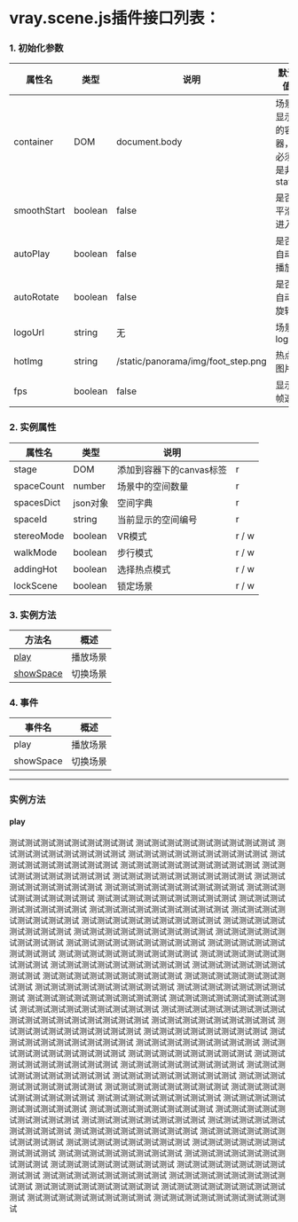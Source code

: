 # vray.scene.js插件接口列表：

### 1. 初始化参数


|属性名 | 类型 | 说明 | 默认值|
|----- | ---- | ---- | ------|
|container | DOM | document.body | 场景显示的容器，必须是非static |
|smoothStart | boolean | false | 是否平滑进入 |
|autoPlay | boolean | false | 是否自动播放 |
|autoRotate | boolean | false | 是否自动旋转 |
|logoUrl | string | 无 | 场景logo |
|hotImg | string | /static/panorama/img/foot_step.png | 热点图片 |
|fps | boolean | false | 显示帧速 |

### 2. 实例属性

|属性名 | 类型 | 说明 ||
|-------|-----|------|---|
|stage | DOM | 添加到容器下的canvas标签 | r |
|spaceCount | number | 场景中的空间数量 | r |
|spacesDict | json对象 | 空间字典 | r |
|spaceId | string | 当前显示的空间编号 | r |
|stereoMode | boolean | VR模式 |  r / w |
|walkMode | boolean | 步行模式 |  r / w |
|addingHot | boolean | 选择热点模式 |  r / w |
|lockScene | boolean | 锁定场景 |  r / w |

### 3. 实例方法

|方法名 | 概述 |
|------|------ |
|[play](./#m_play) | 播放场景 |
|[showSpace](./#m_showSpace) | 切换场景 |
    
### 4. 事件
    
|事件名 | 概述 |
|------|------- |
|play | 播放场景 |
|showSpace | 切换场景 |

---
### 实例方法
#### play
测试测试测试测试测试测试测试测试
测试测试测试测试测试测试测试测试测试
测试测试测试测试测试测试测试测试
测试测试测试测试测试测试测试测试测试
测试测试测试测试测试测试测试测试
测试测试测试测试测试测试测试测试测试
测试测试测试测试测试测试测试测试
测试测试测试测试测试测试测试测试测试
测试测试测试测试测试测试测试测试
测试测试测试测试测试测试测试测试测试
测试测试测试测试测试测试测试测试
测试测试测试测试测试测试测试测试测试
测试测试测试测试测试测试测试测试
测试测试测试测试测试测试测试测试测试
测试测试测试测试测试测试测试测试
测试测试测试测试测试测试测试测试测试
测试测试测试测试测试测试测试测试
测试测试测试测试测试测试测试测试测试
测试测试测试测试测试测试测试测试
测试测试测试测试测试测试测试测试测试
测试测试测试测试测试测试测试测试
测试测试测试测试测试测试测试测试测试
测试测试测试测试测试测试测试测试
测试测试测试测试测试测试测试测试测试
测试测试测试测试测试测试测试测试
测试测试测试测试测试测试测试测试测试
测试测试测试测试测试测试测试测试
测试测试测试测试测试测试测试测试测试
测试测试测试测试测试测试测试测试
测试测试测试测试测试测试测试测试测试
测试测试测试测试测试测试测试测试
测试测试测试测试测试测试测试测试测试
测试测试测试测试测试测试测试测试
测试测试测试测试测试测试测试测试测试
测试测试测试测试测试测试测试测试
测试测试测试测试测试测试测试测试测试
测试测试测试测试测试测试测试测试
测试测试测试测试测试测试测试测试测试
测试测试测试测试测试测试测试测试
测试测试测试测试测试测试测试测试测试
测试测试测试测试测试测试测试测试
测试测试测试测试测试测试测试测试测试
测试测试测试测试测试测试测试测试
测试测试测试测试测试测试测试测试测试
测试测试测试测试测试测试测试测试
测试测试测试测试测试测试测试测试测试
测试测试测试测试测试测试测试测试
测试测试测试测试测试测试测试测试测试
测试测试测试测试测试测试测试测试
测试测试测试测试测试测试测试测试测试
测试测试测试测试测试测试测试测试
测试测试测试测试测试测试测试测试测试
测试测试测试测试测试测试测试测试
测试测试测试测试测试测试测试测试测试
测试测试测试测试测试测试测试测试
测试测试测试测试测试测试测试测试测试
测试测试测试测试测试测试测试测试
测试测试测试测试测试测试测试测试测试
测试测试测试测试测试测试测试测试
测试测试测试测试测试测试测试测试测试
测试测试测试测试测试测试测试测试
测试测试测试测试测试测试测试测试测试
测试测试测试测试测试测试测试测试
测试测试测试测试测试测试测试测试测试
测试测试测试测试测试测试测试测试
测试测试测试测试测试测试测试测试测试
测试测试测试测试测试测试测试测试
测试测试测试测试测试测试测试测试测试